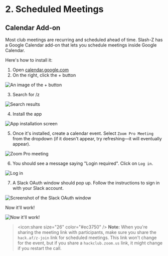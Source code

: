 # 2. Scheduled Meetings

## Calendar Add-on

Most club meetings are recurring and scheduled ahead of time. Slash-Z has a Google Calendar add-on that lets you schedule meetings inside Google Calendar.

Here's how to install it:
1. Open [calendar.google.com](https://calendar.google.com)
2. On the right, click the + button

![An image of the + button](https://cloud-il0b7j4pr-hack-club-bot.vercel.app/0screen_shot_2021-04-14_at_11.51.08_am.png)

3. Search for /z
   
![Search results](https://cloud-gjnywcsjd-hack-club-bot.vercel.app/0screen_shot_2021-04-14_at_11.59.03_am.png)

4. Install the app
   
![App installation screen](https://cloud-roeyr4i1n-hack-club-bot.vercel.app/0screen_shot_2021-04-14_at_11.59.54_am.png)

5. Once it's installed, create a calendar event. Select `Zoom Pro Meeting` from the dropdown (if it doesn't appear, try refreshing—it will eventually appear).

![Zoom Pro meeting](https://cloud-roeyr4i1n-hack-club-bot.vercel.app/2screen_shot_2021-04-14_at_12.03.28_pm.png)

6. You should see a message saying "Login required". Click on `Log in`.
   
![Log in](https://cloud-roeyr4i1n-hack-club-bot.vercel.app/3screen_shot_2021-04-14_at_12.03.38_pm.png)

7. A Slack OAuth window should pop up. Follow the instructions to sign in with your Slack account.
   
![Screenshot of the Slack OAuth window](https://cloud-roeyr4i1n-hack-club-bot.vercel.app/4screen_shot_2021-04-14_at_12.04.06_pm.png)

Now it'll work!

![Now it'll work!](https://cloud-9zgxl6zn4-hack-club-bot.vercel.app/2screen_shot_2021-02-23_at_11.05.02_am.png)

<style>div.card img { max-width: 500px; }</style>

> <icon:share size="26" color="#ec3750" /> **Note:** When you're sharing the meeting link with participants, make sure you share the `hack.af/z-join` link for scheduled meetings. This link won't change for the event, but if you share a `hackclub.zoom.us` link, it might change if you restart the call.